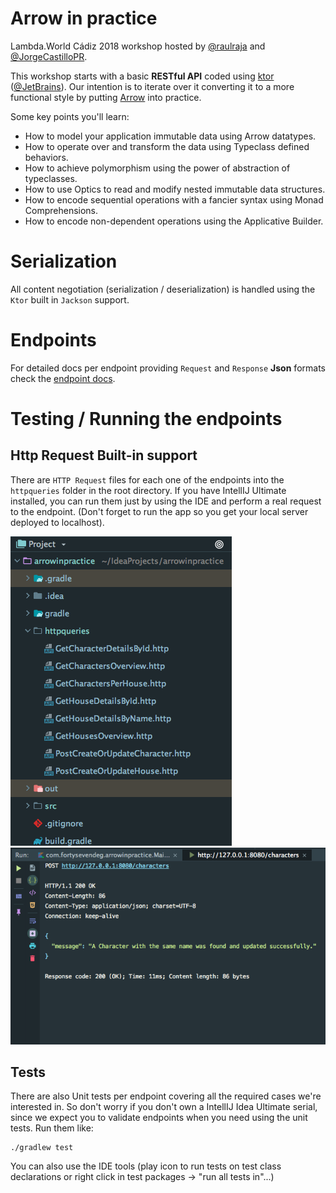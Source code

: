 # Arrow in practice

Lambda.World Cádiz 2018 workshop hosted by [@raulraja](https://twitter.com/raulraja) and [@JorgeCastilloPR](https://twitter.com/JorgeCastilloPR).

This workshop starts with a basic **RESTful API** coded using [ktor](https://ktor.io/) ([@JetBrains](https://www.jetbrains.com/)). Our intention is to iterate over it converting it to a more functional style by putting [Arrow](https://arrow-kt.io/) into practice.

Some key points you'll learn:
* How to model your application immutable data using Arrow datatypes.
* How to operate over and transform the data using Typeclass defined behaviors.
* How to achieve polymorphism using the power of abstraction of typeclasses.
* How to use Optics to read and modify nested immutable data structures.
* How to encode sequential operations with a fancier syntax using Monad Comprehensions.
* How to encode non-dependent operations using the Applicative Builder.

# Serialization

All content negotiation (serialization / deserialization) is handled using the `Ktor` built in `Jackson` support.

# Endpoints

For detailed docs per endpoint providing `Request` and `Response` **Json** formats check the [endpoint docs](./ENDPOINTS.md).

# Testing / Running the endpoints

## Http Request Built-in support

There are `HTTP Request` files for each one of the endpoints into the `httpqueries` folder in the root directory. If you 
have IntellIJ Ultimate installed, you can run them just by using the IDE and perform a real request to the endpoint. (Don't 
forget to run the app so you get your local server deployed to localhost).

![Http Requests Screenshot](./assets/HttpRequestsSS.png)
![Http Requests Screenshot2](./assets/HttpRequestsSS2.png)

## Tests

There are also Unit tests per endpoint covering all the required cases we're interested in. So don't worry if you don't own a IntellIJ Idea Ultimate serial, since 
we expect you to validate endpoints when you need using the unit tests. Run them like:
```
./gradlew test
``` 
You can also use the IDE tools (play icon to run tests on test class declarations or right click in test packages -> "run all tests in"...)
